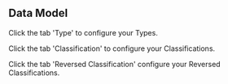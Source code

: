 ## Data Model

Click the tab 'Type' to configure your Types. 

Click the tab 'Classification' to configure your Classifications. 

Click the tab 'Reversed Classification' configure your Reversed Classifications. 
